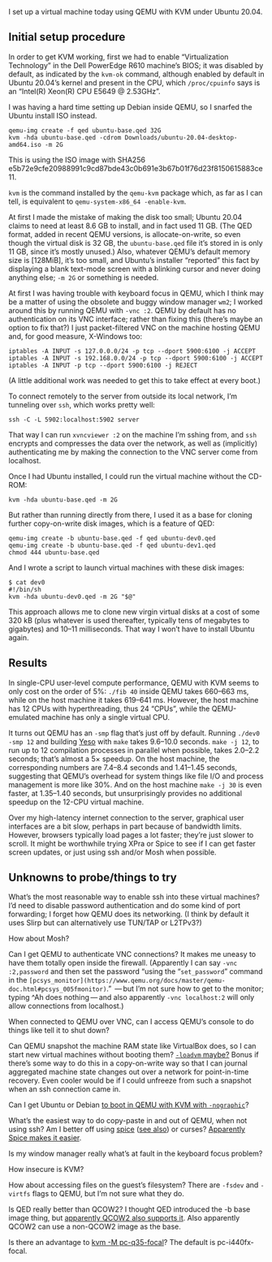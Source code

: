 I set up a virtual machine today using QEMU with KVM under Ubuntu
20.04.

Initial setup procedure
-----------------------

In order to get KVM working, first we had to enable “Virtualization
Technology” in the Dell PowerEdge R610 machine’s BIOS; it was disabled
by default, as indicated by the `kvm-ok` command, although enabled by
default in Ubuntu 20.04’s kernel and present in the CPU, which
`/proc/cpuinfo` says is an “Intel(R) Xeon(R) CPU E5649 @ 2.53GHz”.

I was having a hard time setting up Debian inside QEMU, so I snarfed
the Ubuntu install ISO instead.

    qemu-img create -f qed ubuntu-base.qed 32G
    kvm -hda ubuntu-base.qed -cdrom Downloads/ubuntu-20.04-desktop-amd64.iso -m 2G

This is using the ISO image with SHA256
e5b72e9cfe20988991c9cd87bde43c0b691e3b67b01f76d23f8150615883ce11.

`kvm` is the command installed by the `qemu-kvm` package which, as far
as I can tell, is equivalent to `qemu-system-x86_64 -enable-kvm`.

At first I made the mistake of making the disk too small; Ubuntu 20.04
claims to need at least 8.6 GB to install, and in fact used 11 GB.
(The QED format, added in recent QEMU versions, is allocate-on-write,
so even though the virtual disk is 32 GB, the `ubuntu-base.qed` file
it’s stored in is only 11 GB, since it’s mostly unused.) Also,
whatever QEMU’s default memory size is [128MiB], it’s too small, and Ubuntu’s
installer “reported” this fact by displaying a blank text-mode screen
with a blinking cursor and never doing anything else; `-m 2G` or
something is needed.

At first I was having trouble with keyboard focus in QEMU, which I
think may be a matter of using the obsolete and buggy window manager
`wm2`; I worked around this by running QEMU with `-vnc :2`.  QEMU by
default has no authentication on its VNC interface; rather than fixing
this (there’s maybe an option to fix that?) I just packet-filtered VNC
on the machine hosting QEMU
and, for good measure, X-Windows too:

    iptables -A INPUT -s 127.0.0.0/24 -p tcp --dport 5900:6100 -j ACCEPT
    iptables -A INPUT -s 192.168.0.0/24 -p tcp --dport 5900:6100 -j ACCEPT
    iptables -A INPUT -p tcp --dport 5900:6100 -j REJECT

(A little additional work was needed to get this to take effect at
every boot.)

To connect remotely to the server from outside its local network, I’m
tunneling over `ssh`, which works pretty well:

    ssh -C -L 5902:localhost:5902 server

That way I can run `xvncviewer :2` on the machine I’m sshing from, and
`ssh` encrypts and compresses the data over the network, as well as
(implicitly) authenticating me by making the connection to the VNC
server come from localhost.

Once I had Ubuntu installed, I could run the virtual machine without
the CD-ROM:

    kvm -hda ubuntu-base.qed -m 2G

But rather than running directly from there, I used it as a base for
cloning further copy-on-write disk images, which is a feature of QED:

    qemu-img create -b ubuntu-base.qed -f qed ubuntu-dev0.qed
    qemu-img create -b ubuntu-base.qed -f qed ubuntu-dev1.qed
    chmod 444 ubuntu-base.qed

And I wrote a script to launch virtual machines with these disk
images:

    $ cat dev0
    #!/bin/sh
    kvm -hda ubuntu-dev0.qed -m 2G "$@"

This approach allows me to clone new virgin virtual disks at a cost of
some 320 kB (plus whatever is used thereafter, typically tens of
megabytes to gigabytes) and 10–11 milliseconds.  That way I won’t have
to install Ubuntu again.

Results
-------

In single-CPU user-level compute performance, QEMU with KVM seems to
only cost on the order of 5%: `./fib 40` inside QEMU takes 660–663 ms,
while on the host machine it takes 619–641 ms.  However, the host
machine has 12 CPUs with hyperthreading, thus 24 “CPUs”, while the
QEMU-emulated machine has only a single virtual CPU.

It turns out QEMU has an `-smp` flag that’s just off by default.
Running `./dev0 -smp 12` and building
[Yeso](https://gitlab.com/kragen/bubbleos/tree/master/yeso) with
`make` takes 9.6–10.0 seconds.  `make -j 12`, to run up to 12
compilation processes in parallel when possible, takes 2.0–2.2
seconds; that’s almost a 5× speedup.  On the host machine, the
corresponding numbers are 7.4–8.4 seconds and 1.41–1.45 seconds,
suggesting that QEMU’s overhead for system things like file I/O and
process management is more like 30%.  And on the host machine `make -j
30` is even faster, at 1.35–1.40 seconds, but unsurprisingly provides
no additional speedup on the 12-CPU virtual machine.

Over my high-latency internet connection to the server, graphical user
interfaces are a bit slow, perhaps in part because of bandwidth
limits.  However, browsers typically load pages a lot faster; they’re
just slower to scroll.  It might be worthwhile trying XPra or Spice to
see if I can get faster screen updates, or just using ssh and/or Mosh
when possible.

Unknowns to probe/things to try
-------------------------------

What’s the most reasonable way to enable ssh into these virtual
machines?  I’d need to disable password authentication and do some
kind of port forwarding; I forget how QEMU does its networking.  (I
think by default it uses Slirp but can alternatively use TUN/TAP or
L2TPv3?)

How about Mosh?

Can I get QEMU to authenticate VNC connections?  It makes me uneasy to
have them totally open inside the firewall.  (Apparently I can say
`-vnc :2,password` and then set the password “using the
“`set_password`” command in the
`[pcsys_monitor](https://www.qemu.org/docs/master/qemu-doc.html#pcsys_005fmonitor)`.”
 — but I’m not sure how to get to the monitor; typing ^Ah does nothing — and
also apparently
`-vnc localhost:2` will only allow connections from localhost.)

When connected to QEMU over VNC, can I access QEMU’s console to do
things like tell it to shut down?

Can QEMU snapshot the machine RAM state like VirtualBox does, so I can
start new virtual machines without booting them?
[`-loadvm` maybe?](https://www.qemu.org/docs/master/qemu-doc.html#vm_005fsnapshots)
Bonus if there’s some way to do this in a copy-on-write way so that I
can journal aggregated machine state changes out over a network for
point-in-time recovery.  Even cooler would be if I could unfreeze from
such a snapshot when an ssh connection came in.

Can I get Ubuntu or Debian [to boot in QEMU with KVM with
`-nographic`](https://askubuntu.com/questions/924913/how-to-get-to-the-grub-menu-at-boot-time-using-serial-console/1110209#1110209)?

What’s the easiest way to do copy-paste in and out of QEMU, when not
using ssh?  Am I better off using
[spice](https://wiki.archlinux.org/index.php/QEMU#SPICE) ([see
also](https://www.linux-kvm.org/page/SPICE)) or curses?  [Apparently
Spice makes it
easier](https://askubuntu.com/questions/858649/how-can-i-copypaste-from-the-host-to-a-kvm-guest).

Is my window manager really what’s at fault in the keyboard focus
problem?

How insecure is KVM?

How about accessing files on the guest’s filesystem?  There are
`-fsdev` and `-virtfs` flags to QEMU, but I’m not sure what they do.

Is QED really better than QCOW2?  I thought QED introduced the -b base
image thing, but [apparently QCOW2 also supports
it](https://askubuntu.com/questions/884534/how-to-run-ubuntu-desktop-on-qemu).
Also apparently QCOW2 can use a non-QCOW2 image as the base.

Is there an advantage to [kvm -M
pc-q35-focal](https://discourse.ubuntu.com/t/virtualization-qemu/11523)?
The default is pc-i440fx-focal.